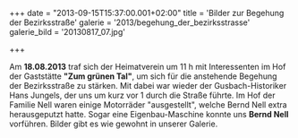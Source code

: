 +++
date = "2013-09-15T15:37:00.001+02:00"
title = 'Bilder zur Begehung der Bezirksstraße'
galerie = '2013/begehung_der_bezirksstrasse'
galerie_bild = '20130817_07.jpg'

+++

Am **18.08.2013** traf sich der Heimatverein um 11 h mit Interessenten im Hof der Gaststätte **"Zum grünen Tal"**, um sich für die anstehende Begehung der Bezirksstraße zu stärken. Mit dabei war wieder der Gusbach-Historiker Hans Jungels, der uns um kurz vor 1 durch die Straße führte. Im Hof der Familie Nell waren einige Motorräder "ausgestellt", welche Bernd Nell extra herausgeputzt hatte. Sogar eine Eigenbau-Maschine konnte uns **Bernd Nell** vorführen. Bilder gibt es wie gewohnt in unserer Galerie.

      